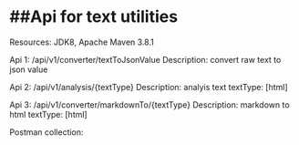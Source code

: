 <h1>##Api for text utilities</h1>

Resources:
JDK8, Apache Maven 3.8.1


Api 1: /api/v1/converter/textToJsonValue
Description: convert raw text to json value

Api 2: /api/v1/analysis/{textType}
Description: analyis text
textType: [html]

Api 3: /api/v1/converter/markdownTo/{textType}
Description: markdown to html
textType: [html]

Postman collection: 
